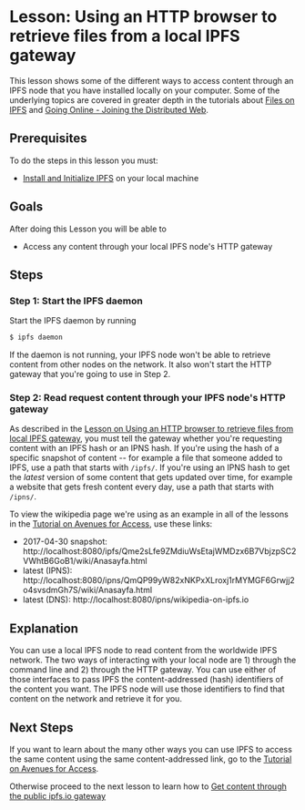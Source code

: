 # Lesson: Using an HTTP browser to retrieve files from a local IPFS gateway

This lesson shows some of the different ways to access content through an IPFS node that you have installed locally on your computer. Some of the underlying topics are covered in greater depth in the tutorials about [Files on IPFS](files-on-ipfs/README.md) and [Going Online - Joining the Distributed Web](/going-online/README.md).

## Prerequisites
To do the steps in this lesson you must:
* [Install and Initialize IPFS](/install-ipfs/README.md) on your local machine

## Goals

After doing this Lesson you will be able to  
* Access any content through your local IPFS node's HTTP gateway

## Steps

### Step 1: Start the IPFS daemon

Start the IPFS daemon by running

```sh
$ ipfs daemon
```

If the daemon is not running, your IPFS node won't be able to retrieve content from other nodes on the network. It also won't start the HTTP gateway that you're going to use in Step 2.

### Step 2: Read request content through your IPFS node's HTTP gateway

As described in the [Lesson on Using an HTTP browser to retrieve files from local IPFS gateway](/classical-web/lessons/local-gateway.md), you must tell the gateway whether you're requesting content with an IPFS hash or an IPNS hash. If you're using the hash of a specific snapshot of content -- for example a file that someone added to IPFS, use a path that starts with `/ipfs/`. If you're using an IPNS hash to get the _latest_ version of some content that gets updated over time, for example a website that gets fresh content every day, use a path that starts with `/ipns/`.

To view the wikipedia page we're using as an example in all of the lessons in the [Tutorial on Avenues for Access](/avenues-for-access/), use these links:

- 2017-04-30 snapshot: http://localhost:8080/ipfs/Qme2sLfe9ZMdiuWsEtajWMDzx6B7VbjzpSC2VWhtB6GoB1/wiki/Anasayfa.html
- latest (IPNS): http://localhost:8080/ipns/QmQP99yW82xNKPxXLroxj1rMYMGF6Grwjj2o4svsdmGh7S/wiki/Anasayfa.html
- latest (DNS): http://localhost:8080/ipns/wikipedia-on-ipfs.io

## Explanation

You can use a local IPFS node to read content from the worldwide IPFS network. The two ways of interacting with your local node are 1) through the command line and 2) through the HTTP gateway. You can use either of those interfaces to pass IPFS the content-addressed (hash) identifiers of the content you want. The IPFS node will use those identifiers to find that content on the network and retrieve it for you.

## Next Steps

If you want to learn about the many other ways you can use IPFS to access the same content using the same content-addressed link, go to the [Tutorial on Avenues for Access](/avenues-for-access/).

Otherwise proceed to the next lesson to learn how to [Get content through the public ipfs.io gateway](/classical-web/lessons/public-gateways.md)

